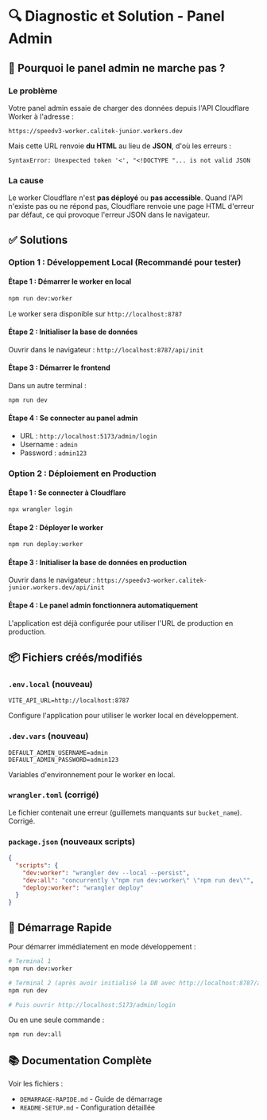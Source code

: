# 🔍 Diagnostic et Solution - Panel Admin

## 🐛 Pourquoi le panel admin ne marche pas ?

### Le problème
Votre panel admin essaie de charger des données depuis l'API Cloudflare Worker à l'adresse :
```
https://speedv3-worker.calitek-junior.workers.dev
```

Mais cette URL renvoie **du HTML** au lieu de **JSON**, d'où les erreurs :
```
SyntaxError: Unexpected token '<', "<!DOCTYPE "... is not valid JSON
```

### La cause
Le worker Cloudflare n'est **pas déployé** ou **pas accessible**. Quand l'API n'existe pas ou ne répond pas, Cloudflare renvoie une page HTML d'erreur par défaut, ce qui provoque l'erreur JSON dans le navigateur.

## ✅ Solutions

### Option 1 : Développement Local (Recommandé pour tester)

#### Étape 1 : Démarrer le worker en local
```bash
npm run dev:worker
```
Le worker sera disponible sur `http://localhost:8787`

#### Étape 2 : Initialiser la base de données
Ouvrir dans le navigateur : `http://localhost:8787/api/init`

#### Étape 3 : Démarrer le frontend
Dans un autre terminal :
```bash
npm run dev
```

#### Étape 4 : Se connecter au panel admin
- URL : `http://localhost:5173/admin/login`
- Username : `admin`
- Password : `admin123`

### Option 2 : Déploiement en Production

#### Étape 1 : Se connecter à Cloudflare
```bash
npx wrangler login
```

#### Étape 2 : Déployer le worker
```bash
npm run deploy:worker
```

#### Étape 3 : Initialiser la base de données en production
Ouvrir dans le navigateur : `https://speedv3-worker.calitek-junior.workers.dev/api/init`

#### Étape 4 : Le panel admin fonctionnera automatiquement
L'application est déjà configurée pour utiliser l'URL de production en production.

## 📦 Fichiers créés/modifiés

### `.env.local` (nouveau)
```env
VITE_API_URL=http://localhost:8787
```
Configure l'application pour utiliser le worker local en développement.

### `.dev.vars` (nouveau)
```env
DEFAULT_ADMIN_USERNAME=admin
DEFAULT_ADMIN_PASSWORD=admin123
```
Variables d'environnement pour le worker en local.

### `wrangler.toml` (corrigé)
Le fichier contenait une erreur (guillemets manquants sur `bucket_name`). Corrigé.

### `package.json` (nouveaux scripts)
```json
{
  "scripts": {
    "dev:worker": "wrangler dev --local --persist",
    "dev:all": "concurrently \"npm run dev:worker\" \"npm run dev\"",
    "deploy:worker": "wrangler deploy"
  }
}
```

## 🎯 Démarrage Rapide

Pour démarrer immédiatement en mode développement :

```bash
# Terminal 1
npm run dev:worker

# Terminal 2 (après avoir initialisé la DB avec http://localhost:8787/api/init)
npm run dev

# Puis ouvrir http://localhost:5173/admin/login
```

Ou en une seule commande :
```bash
npm run dev:all
```

## 📚 Documentation Complète

Voir les fichiers :
- `DEMARRAGE-RAPIDE.md` - Guide de démarrage
- `README-SETUP.md` - Configuration détaillée
